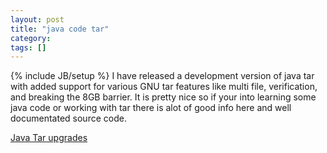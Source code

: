 ```yaml
---
layout: post
title: "java code tar"
category:
tags: []
---
```

{% include JB/setup %}
I have released a development version of java tar with added support for various GNU tar features like multi file, verification, and breaking the 8GB barrier. It is pretty nice so if your into learning some java code or working with tar there is alot of good info here and well documentated source code.

<a href="http://www.bandddesigns.com/ml/arch/002132.html">Java Tar upgrades</a>